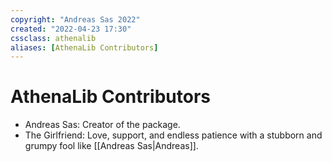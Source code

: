 ```yaml
---
copyright: "Andreas Sas 2022"
created: "2022-04-23 17:30"
cssclass: athenalib
aliases: [AthenaLib Contributors]
---
```

# AthenaLib Contributors
- Andreas Sas: Creator of the package.
- The Girlfriend: Love, support, and endless patience with a stubborn and grumpy fool like [[Andreas Sas|Andreas]].